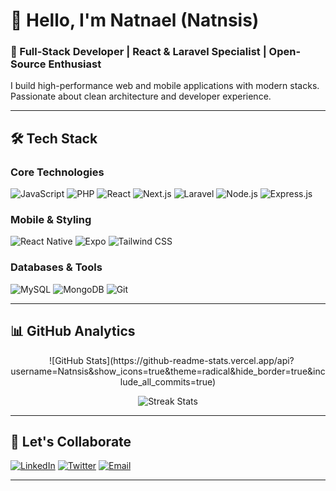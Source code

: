 # 👋 Hello, I'm Natnael (Natnsis)

### 🚀 Full-Stack Developer | React & Laravel Specialist | Open-Source Enthusiast

I build high-performance web and mobile applications with modern stacks. Passionate about clean architecture and developer experience.

---

## 🛠️ Tech Stack

### Core Technologies
![JavaScript](https://img.shields.io/badge/-JavaScript-F7DF1E?logo=javascript&logoColor=black)
![PHP](https://img.shields.io/badge/-PHP-777BB4?logo=php&logoColor=white)
![React](https://img.shields.io/badge/-React-61DAFB?logo=react&logoColor=black)
![Next.js](https://img.shields.io/badge/-Next.js-000000?logo=next.js&logoColor=white)
![Laravel](https://img.shields.io/badge/-Laravel-FF2D20?logo=laravel&logoColor=white)
![Node.js](https://img.shields.io/badge/-Node.js-339933?logo=node.js&logoColor=white)
![Express.js](https://img.shields.io/badge/-Express.js-000000?logo=express&logoColor=white)

### Mobile & Styling
![React Native](https://img.shields.io/badge/-React%20Native-61DAFB?logo=react&logoColor=black)
![Expo](https://img.shields.io/badge/-Expo-000020?logo=expo&logoColor=white)
![Tailwind CSS](https://img.shields.io/badge/-Tailwind%20CSS-06B6D4?logo=tailwind-css&logoColor=white)

### Databases & Tools
![MySQL](https://img.shields.io/badge/-MySQL-4479A1?logo=mysql&logoColor=white)
![MongoDB](https://img.shields.io/badge/-MongoDB-47A248?logo=mongodb&logoColor=white)
![Git](https://img.shields.io/badge/-Git-F05032?logo=git&logoColor=white)

---

## 📊 GitHub Analytics
<div align="center">
  
![GitHub Stats](https://github-readme-stats.vercel.app/api?username=Natnsis&show_icons=true&theme=radical&hide_border=true&include_all_commits=true)

![Streak Stats](https://github-readme-streak-stats.herokuapp.com/?user=Natnsis&theme=radical&hide_border=true)

</div>

---

## 🤝 Let's Collaborate
[![LinkedIn](https://img.shields.io/badge/LinkedIn-0077B5?logo=linkedin)](https://www.linkedin.com/in/natnael-sisay-orcadev?lipi=urn%3Ali%3Apage%3Ad_flagship3_profile_view_base_contact_details%3Bvsfv3VFhSQqaP972g6J6pg%3D%3D)
[![Twitter](https://img.shields.io/badge/Twitter-1DA1F2?logo=twitter)]([https://twitter.com/yourhandle](https://x.com/Natnael1654734))
[![Email](https://img.shields.io/badge/Email-D14836?logo=gmail)](mailto:nsisay49@gmail.com)

---
